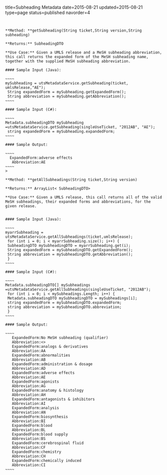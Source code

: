 title=Subheading Metadata
date=2015-08-21
updated=2015-08-21
type=page
status=published
navorder=4
~~~~~~


**Method: **getSubheading(String ticket,String version,String subheading)

**Returns:** SubheadingDTO

**Use Case:** Given a UMLS release and a MeSH subheading abbreviation, this call returns the expanded form of the MeSH subheading name, together with the supplied MeSH subheading abbreviation.

#### Sample Input (Java):

~~~~
mySubheading = utsMetadataService.getSubheading(ticket, umlsRelease,"AE");
 String expandedForm = mySubheading.getExpandedForm();
 String abbreviation = mySubheading.getAbbreviation();
~~~~

#### Sample Input (C#):

~~~~
Metadata.subheadingDTO mySubheading =utsMetadataService.getSubheading(singleUseTicket, "2012AB", "AE");
 string expandedForm = mySubheading.expandedForm;
~~~~

#### Sample Output:

~~~~
  ExpandedForm:adverse effects
   Abbreviation:AE
~~~~
>

**Method: **getAllSubheadings(String ticket,String version)

**Returns:** ArrayList< SubheadingDTO>

**Use Case:** Given a UMLS release, this call returns all of the valid MeSH subheadings, their expanded forms and abbreviations, for the given release.


#### Sample Input (Java):

~~~~
myarrSubheading = utsMetadataService.getAllSubheadings(ticket,umlsRelease);
 for (int i = 0; i < myarrSubheading.size(); i++) {
 SubheadingDTO mySubheadingDTO = myarrSubheading.get(i);
 String expandedForm = mySubheadingDTO.getExpandedForm();
 String abbreviation = mySubheadingDTO.getAbbreviation();
 }
~~~~

#### Sample Input (C#):

~~~~
Metadata.subheadingDTO[] mySubheadings =utsMetadataService.getAllSubheadings(singleUseTicket, "2012AB");
 for (int i = 0; i < mySubheadings.Length; i++) {
 Metadata.subheadingDTO mySubheadingDTO = mySubheadings[i];
 string expandedForm = mySubheadingDTO.expandedForm;
 string abbreviation = mySubheadingDTO.abbreviation;
 }
~~~~

#### Sample Output:

~~~~
   ExpandedForm:No MeSH subheading (qualifier)
   Abbreviation:<>
   ExpandedForm:analogs & derivatives
   Abbreviation:AA
   ExpandedForm:abnormalities
   Abbreviation:AB
   ExpandedForm:administration & dosage
   Abbreviation:AD
   ExpandedForm:adverse effects
   Abbreviation:AE
   ExpandedForm:agonists
   Abbreviation:AG
   ExpandedForm:anatomy & histology
   Abbreviation:AH
   ExpandedForm:antagonists & inhibitors
   Abbreviation:AI
   ExpandedForm:analysis
   Abbreviation:AN
   ExpandedForm:biosynthesis
   Abbreviation:BI
   ExpandedForm:blood
   Abbreviation:BL
   ExpandedForm:blood supply
   Abbreviation:BS
   ExpandedForm:cerebrospinal fluid
   Abbreviation:CF
   ExpandedForm:chemistry
   Abbreviation:CH
   ExpandedForm:chemically induced
   Abbreviation:CI
~~~~
   